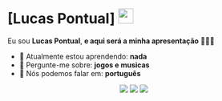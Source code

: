 # [Lucas Pontual] <img src="https://github.com/TheDudeThatCode/TheDudeThatCode/blob/master/Assets/https://media.tenor.com/JN3qS44yAZsAAAAM/capybara.gif" width="30px">

Eu sou <strong>Lucas Pontual</strong>, <strong>e aqui será a minha apresentação</strong> 👨🏻‍💻 

- 🚀 Atualmente estou aprendendo: <strong>nada</strong> 
- 💬 Pergunte-me sobre: <strong>jogos e musicas</strong>
- 📣 Nós podemos falar em: <strong>português</strong>

<div align="center">

  <a href="#" alt="Gmail">
    <img src="https://img.shields.io/badge/-Gmail-FF0000?style=flat-square&labelColor=FF0000&logo=gmail&logoColor=white&link=LINK-DO-SEU-EMAIL"/></a>

  <a href="#" alt="Linkedin">
    <img src="https://img.shields.io/badge/-Linkedin-0e76a8?style=flat-square&logo=Linkedin&logoColor=white&link=LINK-DO-SEU-LINKEDIN" /></a>

  <a href="#" alt="Instagram">
    <img src="https://img.shields.io/badge/-Instagram-DF0174?style=flat-square&labelColor=DF0174&logo=instagram&logoColor=white&link=LINK-DO-SEU-INSTAGRAM"/></a>
